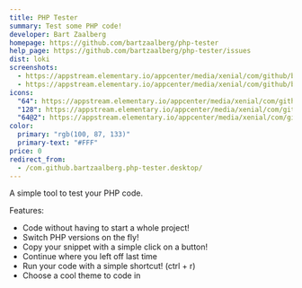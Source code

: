 ```yaml
---
title: PHP Tester
summary: Test some PHP code!
developer: Bart Zaalberg
homepage: https://github.com/bartzaalberg/php-tester
help_page: https://github.com/bartzaalberg/php-tester/issues
dist: loki
screenshots:
  - https://appstream.elementary.io/appcenter/media/xenial/com/github/bartzaalberg.php-tester.desktop/2249A6FFD4316C496B092A051ABFCE04/screenshots/image-1_orig.png
  - https://appstream.elementary.io/appcenter/media/xenial/com/github/bartzaalberg.php-tester.desktop/2249A6FFD4316C496B092A051ABFCE04/screenshots/image-2_orig.png
icons:
  "64": https://appstream.elementary.io/appcenter/media/xenial/com/github/bartzaalberg.php-tester.desktop/2249A6FFD4316C496B092A051ABFCE04/icons/64x64/com.github.bartzaalberg.php-tester_com.github.bartzaalberg.php-tester.png
  "128": https://appstream.elementary.io/appcenter/media/xenial/com/github/bartzaalberg.php-tester.desktop/2249A6FFD4316C496B092A051ABFCE04/icons/128x128/com.github.bartzaalberg.php-tester_com.github.bartzaalberg.php-tester.png
  "64@2": https://appstream.elementary.io/appcenter/media/xenial/com/github/bartzaalberg.php-tester.desktop/2249A6FFD4316C496B092A051ABFCE04/icons/64x64@2/com.github.bartzaalberg.php-tester_com.github.bartzaalberg.php-tester.png
color:
  primary: "rgb(100, 87, 133)"
  primary-text: "#FFF"
price: 0
redirect_from:
  - /com.github.bartzaalberg.php-tester.desktop/
---
```


<p>A simple tool to test your PHP code.</p>
<p>Features:</p>
<ul>
  <li>Code without having to start a whole project!</li>
  <li>Switch PHP versions on the fly!</li>
  <li>Copy your snippet with a simple click on a button!</li>
  <li>Continue where you left off last time</li>
  <li>Run your code with a simple shortcut! (ctrl + r)</li>
  <li>Choose a cool theme to code in</li>
</ul>